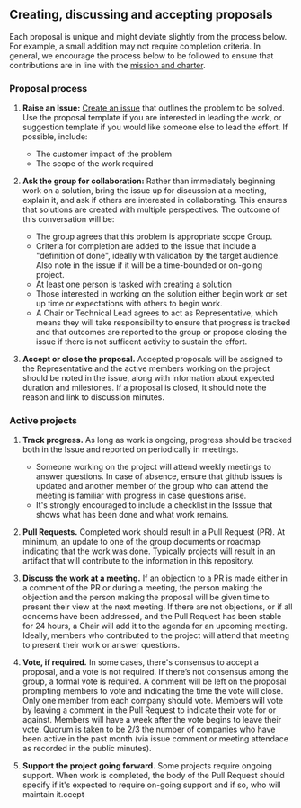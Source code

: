 ## Creating, discussing and accepting proposals

Each proposal is unique and might deviate slightly from the process below. For
example, a small addition may not require completion criteria. In general, we
encourage the process below to be followed to ensure that contributions are in
line with the [mission and charter](charter.md).

### Proposal process

1. **Raise an Issue:**
[Create an issue](https://github.com/cncf/tag-security/issues/new)
that outlines the problem to be solved. Use the proposal template if you
are interested in leading the work, or suggestion template if you would like
someone else to lead the effort. If possible, include:
    * The customer impact of the problem
    * The scope of the work required

1. **Ask the group for collaboration:** Rather than immediately beginning work
on a solution, bring the issue up for discussion at a meeting, explain it, and
ask if others are interested in collaborating. This ensures that solutions are
created with multiple perspectives. The outcome of this conversation will be:
    * The group agrees that this problem is appropriate scope
  Group.
    * Criteria for completion are added to the issue that include a "definition
  of done", ideally with validation by the target audience. Also note in the
  issue if it will be a time-bounded or on-going project.
    * At least one person is tasked with creating a solution
    * Those interested in working on the solution either begin work or set up
  time or expectations with others to begin work.
    * A Chair or Technical Lead agrees to act as Representative, which means
    they will take responsibility to ensure that progress is tracked and
    that outcomes are reported to the group or propose closing the
    issue if there is not sufficent activity to sustain the effort.

1. **Accept or close the proposal.** Accepted proposals will be assigned
to the Representative and the active members working on the project should
be noted in the issue, along with information about expected duration and
milestones. If a proposal is closed, it should note the reason and link to
discussion minutes.


### Active projects

1. **Track progress.** As long as work is ongoing, progress should be tracked
both in the Issue and reported on periodically in meetings.
    * Someone working on the project will attend weekly meetings to answer
  questions. In case of absence, ensure that github issues is updated and
  another member of the group who can attend the meeting is familiar with
  progress in case questions arise.
    * It's strongly encouraged to include a checklist in the Isssue
  that shows what has been done and what work remains.

1. **Pull Requests.** Completed work should result in a Pull Request (PR).
At minimum, an update to one of the group documents or roadmap indicating that
the work was done. Typically projects will result in an artifact that will
contribute to the information in this repository.

1. **Discuss the work at a meeting.** If an objection to a PR is made either in
a comment of the PR or during a meeting, the person making the objection and
the person making the proposal will be given time to present their view at the
next meeting. If there are not objections, or if all concerns have been
addressed, and the Pull Request has been stable for 24 hours, a Chair will add
it to the agenda for an upcoming meeting. Ideally, members who contributed to
the project will attend that meeting to present their work or answer questions.

1. **Vote, if required.** In some cases, there's consensus to accept a
proposal, and a vote is not required. If there’s not consensus among the group,
a formal vote is required. A comment will be left on the proposal prompting
members to vote and indicating the time the vote will close. Only one member
from each company should vote. Members will vote by leaving a comment in the
Pull Request to indicate their vote for or against. Members will have a week
after the vote begins to leave their vote. Quorum is taken to be 2/3 the number
of companies who have been active in the past month (via issue comment or
meeting attendace as recorded in the public minutes).


1. **Support the project going forward.** Some projects require ongoing
support. When work is completed, the body of the Pull Request should specify if
it's expected to require on-going support and if so, who will maintain it.ccept

